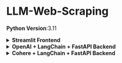 # LLM-Web-Scraping

**Python Version**:3.11

<details>
  <summary><b> Streamlit Frontend</b></summary>

The code for the streamlit frontend is available [here](https://github.com/rukshar/LLM-Web-Scraping/tree/main/streamlit_frontend/scraper_ui.py).

The frontend has 2 fields: 
- URL text input field
- Attributes list input field

Upon clicking the **Extract Attributes** button, the script sends a POST request to a FastAPI API(*ttp://127.0.0.1:8000/extract*) endpoint with the provided URL and attributes.

![frontend](https://github.com/rukshar69/LLM-Web-Scraping/blob/main/streamlit_frontend/frontend.png)

The JSON response from the API is then displayed in the frontend. 

**Fault tolerance** is ensured by keeping the FastAPI API calling logic within try-except blocks. The script displays an error message if the API call fails and the except block handles the error.

## Running the Frontend

Create an Anaconda virtual environment with the following command:
```bash
conda create -n streamlit python=3.11
```

Activate the virtual environment with the following command:
```bash
conda activate streamlit
```

Install the required packages from the requirements.txt file with the following command:
```bash
pip install -r requirements_frontend.txt
```

To run the frontend, run the following command in the terminal:
```bash
streamlit run scraper_ui.py
```

The app runs on the address **http://127.0.0.1:8501**

</details>

<details>
<summary><b> OpenAI + LangChain + FastAPI Backend
</b></summary>

![Diagram](https://github.com/rukshar69/LLM-Web-Scraping/blob/main/openai_backend/web_scrape_llm.jpg)


## FastAPI API

The FastAPI API(*/extract*) is a RESTful API that takes a URL and a list of attribute names as input and returns the extracted attributes from the webpage after calling a method **scrape_with_playwright** that takes input the URL, the list of attribute names and the LLM. The LLM is set to OpenAI's **gpt-3.5-turbo**. The LLM is loaded here to prevent re-initialization of the LLM in the scrape_with_playwright method.

The code for API is in [fastapi_app.py](https://github.com/rukshar69/LLM-Web-Scraping/blob/main/openai_backend/fastapi_app.py)

## Extracting Schema Data from Web Page

The code for extracting scheme data from the web page is in [langchain_extractor.py](https://github.com/rukshar69/LLM-Web-Scraping/blob/main/openai_backend/langchain_extractor.py). Specifically, the code resides in the method **scrape_with_playwright**. The inputs to this method are the URL, the list of attribute names and the LLM. In this case, the LLM is OpenAI's **gpt-3.5-turbo**.

LangChain provides playwright-based **AsyncChromiumLoader** and beautiful-soup-based **BeautifulSoupTransformer** to extract the content from the web page.

A schema is constructed with the **properties** and **required** keys using the list of attribute names.

LangChain's **create_extraction_chain** method is then used to extract the information in a JSON-based format using the LLM, the schema, and the clean web page data.

**Fault tolerance** is ensured by keeping the **scrape_with_playwright** method within try-except blocks in the FastAPI API definition. The script displays an error message if the function call fails and the except block handles the error.

## Running the Backend

Create an Anaconda virtual environment with the following command:
```bash
conda create -n backend python=3.11
```

Activate the virtual environment with the following command:
```bash
conda activate backend
```

Install the required packages from the requirements.txt file with the following command:
```bash
pip install -r requirements_backend.txt
```

To run the backend, run the following command in the terminal:
```bash
uvicorn fastapi_app:app --reload
```

The API is available on the address **http://127.0.0.1:8000/extract**

</details>

<details>
<summary><b>Cohere + LangChain + FastAPI Backend</b></summary>

![cohere diagram](https://github.com/rukshar69/LLM-Web-Scraping/blob/main/cohere_backend/cohere_fastpi.jpg)

## Video Demonstration

[Cohere LLM Web Scraper](https://youtu.be/zhy6VixY-yA)



## FastAPI API

The FastAPI API(*/extract*) is a RESTful API that takes a URL and a list of attribute names as input and returns the extracted attributes from the webpage after calling a method **scrape_extract** that takes input the URL and the list of attribute names.

The code for API is in [fastapi_cohere.py](https://github.com/rukshar69/LLM-Web-Scraping/blob/main/cohere_backend/fastapi_cohere.py)

## Extracting Schema Data from Web Page

The code for extracting schema data from the web page is in [cohere_extractor_v2.py](https://github.com/rukshar69/LLM-Web-Scraping/blob/main/cohere_backend/cohere_extractor_v2.py). Specifically, the code resides in the method **scrape_extract**. The inputs to this method are the URL and the list of attribute names.

### Web Scraping

LangChain provides playwright-based **AsyncChromiumLoader** and beautiful-soup-based **BeautifulSoupTransformer** to extract the content from the web page. However, running **AsyncChromiumLoader** with **FastAPI** led to an error about a conflict in async mechanisms. Therefore, the code in the **AsyncChromiumLoaderWrapper** class was created to address this issue. This Wrapper class inherits from the **AsyncChromiumLoader** class and adds custom asynchronous methods to handle playwright web scraping. The code for the wrapper class is taken from [this GitHub issue](https://github.com/langchain-ai/langchain/issues/10475#issuecomment-1715118795). The GitHub issue discusses the error at length.

### Prompt Engineering

The cleaned html content along with the attributes are inserted into a prompt for the Cohere LLM. The prompt is designed to extract only the attribute/schema values from the html content. The prompt returns a list of JSON objects with the attribute names and their corresponding values.

### Cohere API

Cohere provides free tier api to generate responses using its *command-r* model. The response is converted into a list of dictionaries format and returned to FastAPI API function. 

For this, we split the extracted clean text to prevent overflow of information in the prompt. For each split entered into the prompt, we receive a list of dictionaries. The lists of dictionaries are concatenated and returned to the FastAPI API function.

Here we check if the prompt return can be converted into a list of dictionaries. Otherwise, the returned data is not considered proper response and thus discarded. 

### Fault tolerance

Fault tolerance is ensured by keeping the **scrape_extract** method within try-except blocks in the FastAPI API definition. The frontend displays an error message if the function call fails and the except block handles the error.

The decoding of prompt response to a list of dictionaries is kept in a **try-except** block for **fault tolerance**. 

## Running the Backend

Create an Anaconda virtual environment with the following command:
```bash
conda create -n backend python=3.11
```

Activate the virtual environment with the following command:
```bash
conda activate backend
```

Install the required packages from the requirements.txt file with the following command:
```bash
pip install -r requirements_cohere_backend.txt
```

To run the backend, run the following command in the terminal(after moving to the *cohere_backend* directory):
```bash
uvicorn fastapi_cohere:app --reload
```

The API is available on the address **http://127.0.0.1:8000/extract**


</details>
